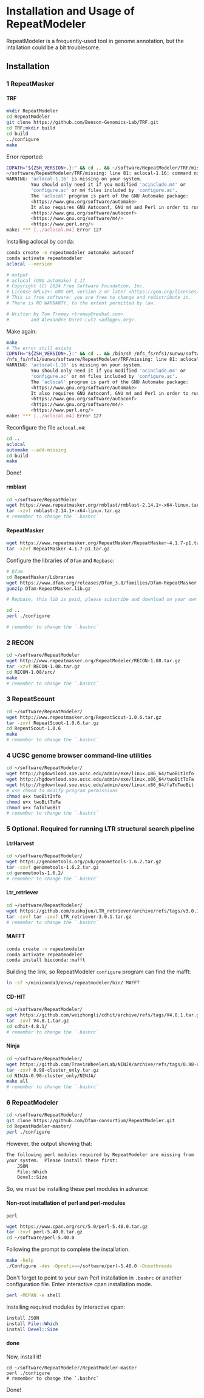 # Installation and Usage of RepeatModeler
RepeatModeler is a frequently-used tool in genome annotation, but the intallation could be a bit troublesome.

## Installation
### 1 RepeatMasker
#### TRF
```sh
mkdir RepeatModeler
cd RepeatModeler
git clone https://github.com/Benson-Genomics-Lab/TRF.git
cd TRF;mkdir build
cd build
../configure
make
```
Error reported:
```sh
CDPATH="${ZSH_VERSION+.}:" && cd .. && ~/software/RepeatModeler/TRF/missing aclocal-1.16 
~/software/RepeatModeler/TRF/missing: line 81: aclocal-1.16: command not found
WARNING: 'aclocal-1.16' is missing on your system.
         You should only need it if you modified 'acinclude.m4' or
         'configure.ac' or m4 files included by 'configure.ac'.
         The 'aclocal' program is part of the GNU Automake package:
         <https://www.gnu.org/software/automake>
         It also requires GNU Autoconf, GNU m4 and Perl in order to run:
         <https://www.gnu.org/software/autoconf>
         <https://www.gnu.org/software/m4/>
         <https://www.perl.org/>
make: *** [../aclocal.m4] Error 127
```
Installing aclocal by conda:
```sh
conda create -n repeatmodeler automake autoconf
conda activate repeatmodeler
aclocal --version

# output
# aclocal (GNU automake) 1.17
# Copyright (C) 2024 Free Software Foundation, Inc.
# License GPLv2+: GNU GPL version 2 or later <https://gnu.org/licenses/gpl-2.0.html>
# This is free software: you are free to change and redistribute it.
# There is NO WARRANTY, to the extent permitted by law.

# Written by Tom Tromey <tromey@redhat.com>
#        and Alexandre Duret-Lutz <adl@gnu.org>.
```
Make again:
```sh
make
# The error still exists
CDPATH="${ZSH_VERSION+.}:" && cd .. && /bin/sh /nfs_fs/nfs1/sunwu/software/RepeatModeler/TRF/missing aclocal-1.16 
/nfs_fs/nfs1/sunwu/software/RepeatModeler/TRF/missing: line 81: aclocal-1.16: command not found
WARNING: 'aclocal-1.16' is missing on your system.
         You should only need it if you modified 'acinclude.m4' or
         'configure.ac' or m4 files included by 'configure.ac'.
         The 'aclocal' program is part of the GNU Automake package:
         <https://www.gnu.org/software/automake>
         It also requires GNU Autoconf, GNU m4 and Perl in order to run:
         <https://www.gnu.org/software/autoconf>
         <https://www.gnu.org/software/m4/>
         <https://www.perl.org/>
make: *** [../aclocal.m4] Error 127
```
Reconfigure the file `aclocal.m4`:
```sh
cd ..
aclocal
automake --add-missing
cd build
make
```
Done!
#### rmblast
```sh
cd ~/software/RepeatMdeler
wget https://www.repeatmasker.org/rmblast/rmblast-2.14.1+-x64-linux.tar.gz
tar -xzvf rmblast-2.14.1+-x64-linux.tar.gz
# remember to change the `.bashrc`
```
#### RepeatMasker
```sh
wget https://www.repeatmasker.org/RepeatMasker/RepeatMasker-4.1.7-p1.tar.gz
tar -xzvf RepeatMasker-4.1.7-p1.tar.gz
```
Configure the libraries of `Dfam` and `Repbase`:
```sh
# Dfam
cd RepeatMasker/Libraries
wget https://www.dfam.org/releases/Dfam_3.8/families/Dfam-RepeatMasker.lib.gz
gunzip Dfam-RepeatMasker.lib.gz

# Repbase, this lib is paid, please subscribe and download on your own

cd ..
perl ./configure

# remember to change the `.bashrc`
```

### 2 RECON
```sh
cd ~/software/RepeatModeler
wget http://www.repeatmasker.org/RepeatModeler/RECON-1.08.tar.gz
tar -xzvf RECON-1.08.tar.gz
cd RECON-1.08/src/
make
# remember to change the `.bashrc`
```

### 3 RepeatScount
```sh
cd ~/software/RepeatModeler/
wget http://www.repeatmasker.org/RepeatScout-1.0.6.tar.gz
tar -zxvf RepeatScout-1.0.6.tar.gz
cd RepeatScout-1.0.6
make
# remember to change the `.bashrc`
```

### 4 UCSC genome browser command-line utilities
```sh
cd ~/software/RepeatModeler/
wget http://hgdownload.soe.ucsc.edu/admin/exe/linux.x86_64/twoBitInfo
wget http://hgdownload.soe.ucsc.edu/admin/exe/linux.x86_64/twoBitToFa
wget http://hgdownload.soe.ucsc.edu/admin/exe/linux.x86_64/faToTwoBit
# use chmod to modify program permissions
chmod u+x twoBitInfo
chmod u+x twoBitToFa
chmod u+x faToTwoBit
# remember to change the `.bashrc`
```
### 5 Optional. Required for running LTR structural search pipeline
#### LtrHarvest 
```sh
cd ~/software/RepeatModeler/
wget https://genometools.org/pub/genometools-1.6.2.tar.gz
tar -zxvf genometools-1.6.2.tar.gz
cd genometools-1.6.2/
# remember to change the `.bashrc`
```
#### Ltr_retriever
```sh
cd ~/software/RepeatModeler/
wget https://github.com/oushujun/LTR_retriever/archive/refs/tags/v3.0.1.tar.gz
tar -zxvf tar -zxvf LTR_retriever-3.0.1.tar.gz
# remember to change the `.bashrc`
```
#### MAFFT
```sh
conda create -n repeatmodeler
conda activate repeatmodeler
conda install bioconda::mafft
```
Building the link, so RepeatModeler `configure` program can find the mafft:
```sh
ln -sf ~/miniconda3/envs/repeatmodeler/bin/ MAFFT
```

#### CD-HIT
```sh
cd ~/software/RepeatModeler/
wget https://github.com/weizhongli/cdhit/archive/refs/tags/V4.8.1.tar.gz
tar -zxvf V4.8.1.tar.gz
cd cdhit-4.8.1/
# remember to change the `.bashrc`
```
#### Ninja
```sh
cd ~/software/RepeatModeler/
wget https://github.com/TravisWheelerLab/NINJA/archive/refs/tags/0.98-cluster_only.tar.gz
tar -zxvf 0.98-cluster_only.tar.gz
cd NINJA-0.98-cluster_only/NINJA/
make all
# remember to change the `.bashrc`
```
### 6 RepeatModeler
```sh
cd ~/software/RepeatModeler/
git clone https://github.com/Dfam-consortium/RepeatModeler.git
cd RepeatModeler-master/
perl ./configure
```
However, the output showing that:
```sh
The following perl modules required by RepeatModeler are missing from
your system.  Please install these first:
    JSON
    File::Which
    Devel::Size
```
So, we must be installing these perl modules in advance:
#### Non-root installation of perl and perl-modules
`perl`
```sh
wget https://www.cpan.org/src/5.0/perl-5.40.0.tar.gz
tar -zxvf perl-5.40.0.tar.gz
cd ~/software/perl-5.40.0
```
Following the prompt to complete the installation.
```sh
make -help
./Configure -des -Dprefix=~/software/perl-5.40.0 -Dusethreads
```
Don't forget to point to your own Perl installation in `.bashrc` or another configuration file.
Enter interactive cpan installation mode.
```sh
perl -MCPAN -e shell
```
Installing required modules by interactive cpan:
```perl
install JSON
install File::Which
install Devel::Size
```
#### done
Now, install it!
```shell
cd ~/software/RepeatModeler/RepeatModeler-master
perl ./configure
# remember to change the `.bashrc`
```
Done!




